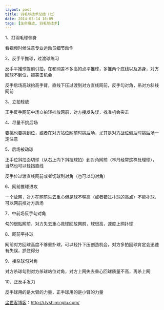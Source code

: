 ```yaml
---
layout: post
title: 羽毛球技术总结（七）
date: 2014-05-14 16:09
tags: [生命痕迹, 羽毛球技术]
---
```

1、打羽毛球侧身

看视频时候注意专业运动员细节动作

2、反手平推球，过渡球练习

反手平推球提前引拍，在和网差不多高的点平推球，多推两个底线以及追身，对方回球不到位，抓突击机会

反手后场高球抬高手臂，直线下压过渡到对方直线网前，反手勾对角，吊对方斜线网前

3、立拍轻放

正手反手网前中场立拍轻挡放网前，对方接发失误，找准机会突击

4、尽量不挑后场

要挑也要挑到位，或者在对方站位网前时挑后场，尤其是对方战位偏后时挑后场一定注意

5、后场被动球

正手位斜拍面切球（从右上向下斜拉球拍）到对角网前（林丹经常这样处理球），当然也可以轻挡直线

反手位过渡直线网前或者切球到对角（也可以勾对角）

6、网前推球进攻

一个放网，对方在网前失去重心但是球不够高（或者错过扑球的高点）不能扑球，可以网前推对方后场

7、中前场反手勾对角

勾的很贴网前，对方失去重心救球回放网前，球很高，速度上网扑球

8、网前平扑球

网前对方回球高度不够重扑球，可以轻扑下压创造机会，对方多拍回球肯定会迅速有失误，抓住得分

9、接杀球勾对角

对方杀球勾到对方杀球站位对角，对方上网失去重心回球质量不高，再杀上网

10、正反手发力

反手球用的是大臂的力量，正手球用的是小臂的力量

<a href="http://i.lvshiminglu.com/">尘世客博客</a>：<a href="http://i.lvshiminglu.com/">http://i.lvshiminglu.com/</a>

